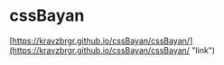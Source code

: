 # cssBayan

[https://kravzbrgr.github.io/cssBayan/cssBayan/](https://kravzbrgr.github.io/cssBayan/cssBayan/ "link")
